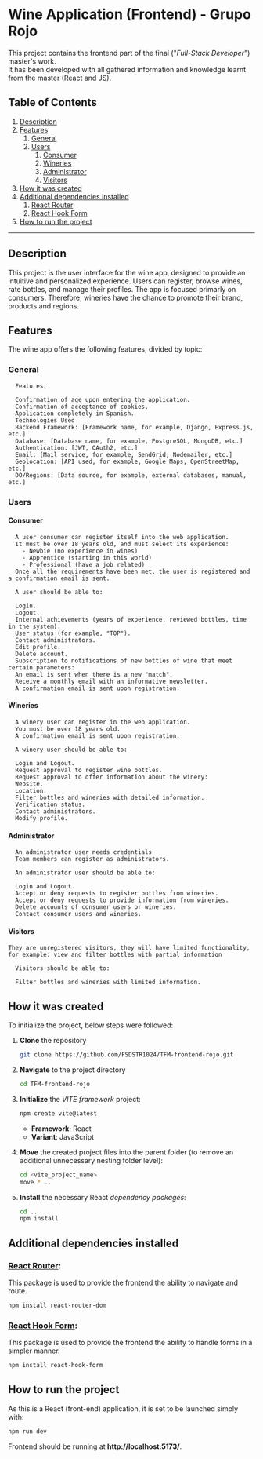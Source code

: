 # Wine Application (Frontend) - Grupo Rojo
This project contains the frontend part of the final ("*Full-Stack Developer*") master's work.  
It has been developed with all gathered information and knowledge learnt from the master (React and JS).

## Table of Contents
1. [Description](#description)
2. [Features](#features)
   1. [General](#general)
   2. [Users](#users)
      1. [Consumer](#consumer)
      2. [Wineries](#wineries)
      3. [Administrator](#administrator)
      4. [Visitors](#visitors)
3. [How it was created](#how-it-was-created)
4. [Additional dependencies installed](#additional-dependencies-installed)
    1. [React Router](#react-router)
    2. [React Hook Form](#react-hook-form)
5. [How to run the project](#how-to-run-the-project)

---

## Description

This project is the user interface for the wine app, designed to provide an intuitive and personalized experience. Users can register, browse wines, rate bottles, and manage their profiles. The app is focused primarly on consumers. Therefore, wineries have the chance to promote their brand, products and regions.

## Features

The wine app offers the following features, divided by topic:

### General

      Features:

      Confirmation of age upon entering the application.
      Confirmation of acceptance of cookies.
      Application completely in Spanish.
      Technologies Used
      Backend Framework: [Framework name, for example, Django, Express.js, etc.]
      Database: [Database name, for example, PostgreSQL, MongoDB, etc.]
      Authentication: [JWT, OAuth2, etc.]
      Email: [Mail service, for example, SendGrid, Nodemailer, etc.]
      Geolocation: [API used, for example, Google Maps, OpenStreetMap, etc.]
      DO/Regions: [Data source, for example, external databases, manual, etc.]

### Users

#### Consumer

      A user consumer can register itself into the web application.  
      It must be over 18 years old, and must select its experience:
        - Newbie (no experience in wines)
        - Apprentice (starting in this world)
        - Professional (have a job related)
      Once all the requirements have been met, the user is registered and a confirmation email is sent.

      A user should be able to:

      Login.
      Logout.
      Internal achievements (years of experience, reviewed bottles, time in the system).
      User status (for example, "TOP").
      Contact administrators.
      Edit profile.
      Delete account.
      Subscription to notifications of new bottles of wine that meet certain parameters:
      An email is sent when there is a new "match".
      Receive a monthly email with an informative newsletter.
      A confirmation email is sent upon registration.

#### Wineries
       
      A winery user can register in the web application.
      You must be over 18 years old.
      A confirmation email is sent upon registration.

      A winery user should be able to:

      Login and Logout.
      Request approval to register wine bottles.
      Request approval to offer information about the winery:
      Website.
      Location.
      Filter bottles and wineries with detailed information.
      Verification status.
      Contact administrators.
      Modify profile.
    
#### Administrator

      An administrator user needs credentials
      Team members can register as administrators.   

      An administrator user should be able to:

      Login and Logout.
      Accept or deny requests to register bottles from wineries.
      Accept or deny requests to provide information from wineries.
      Delete accounts of consumer users or wineries.
      Contact consumer users and wineries.   
 
#### Visitors

    They are unregistered visitors, they will have limited functionality, for example: view and filter bottles with partial information

      Visitors should be able to:

      Filter bottles and wineries with limited information.

## How it was created

To initialize the project, below steps were followed:

1. **Clone** the repository
    ```bash
    git clone https://github.com/FSDSTR1024/TFM-frontend-rojo.git
    ```

2. **Navigate** to the project directory
    ```bash
    cd TFM-frontend-rojo
    ```

3. **Initialize** the *VITE framework* project:
    ```bash
    npm create vite@latest
    ```
    - **Framework**: React
    - **Variant**: JavaScript

4. **Move** the created project files into the parent folder (to remove an additional unnecessary nesting folder level):
    ```bash
    cd <vite_project_name>
    move * ..
    ```

5. **Install** the necessary React *dependency packages*:
    ```bash
    cd ..
    npm install
    ```

## Additional dependencies installed

### **[React Router](https://reactrouter.com/)**:

This package is used to provide the frontend the ability to navigate and route.

```bash
npm install react-router-dom
```

### **[React Hook Form](https://www.react-hook-form.com/)**:

This package is used to provide the frontend the ability to handle forms in a simpler manner.

```bash
npm install react-hook-form
```

## How to run the project

As this is a React (front-end) application, it is set to be launched simply with:
```bash
npm run dev
```
Frontend should be running at **http://localhost:5173/**.
